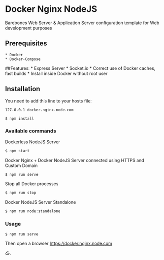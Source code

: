 # Docker Nginx NodeJS
Barebones Web Server & Application Server configuration template for Web development purposes

## Prerequisites
    * Docker
    * Docker-Compose
  
##Features:
    * Express Server
    * Socket.io
    * Correct use of Docker caches, fast builds
    * Install inside Docker without root user

## Installation
You need to add this line to your hosts file:
```
127.0.0.1 docker.nginx.node.com
```

```bash
$ npm install
```

### Available commands
Dockerless NodeJS Server
```bash
$ npm start
```

Docker Nginx + Docker NodeJS Server connected using HTTPS and Custom Domain
```bash
$ npm run serve
```

Stop all Docker processes
```bash
$ npm run stop
```

Docker NodeJS Server Standalone
```bash
$ npm run node:standalone
```
### Usage
```bash
$ npm run serve
```

Then open a browser https://docker.nginx.node.com

ڪ.


